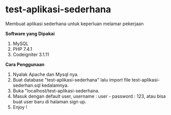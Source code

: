 # test-aplikasi-sederhana
Membuat aplikasi sederhana untuk keperluan melamar pekerjaan

**Software yang Dipakai**  
1. MySQL
2. PHP 7.4.1
3. Codeigniter 3.1.11

**Cara Penggunaan**
1. Nyalak Apache dan Mysql nya.
2. Buat database "test-aplikasi-sederhana" lalu import file test-aplikasi-sederhan.sql kedalamnya.
3. Buka "localhost/test-aplikasi-sederhana.
4. Masuk dengan default user, username : user - password : 123, atau bisa buat user baru di halaman sign up.
5. Enjoy !
